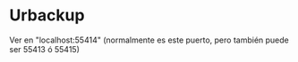 # Urbackup 

Ver en "localhost:55414"   (normalmente es este puerto, pero también puede ser 55413 ó 55415)

